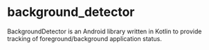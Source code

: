 # background_detector
BackgroundDetector is an Android library written in Kotlin to provide tracking of foreground/background application status.
